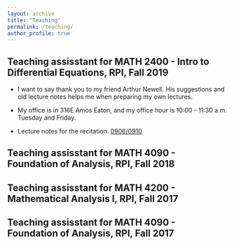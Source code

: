 ```yaml
---
layout: archive
title: "Teaching"
permalink: /teaching/
author_profile: true
---
```


Teaching assisstant for MATH 2400 - Intro to Differential Equations, RPI, Fall 2019
------------
- I want to say thank you to my friend Arthur Newell. His suggestions and old lecture notes helps me when preparing my own lectures.

- My office is in 316E Amos Eaton, and my office hour is 10:00 - 11:30 a.m. Tuesday and Friday.

- Lecture notes for the recitation.  [0906/0910](https://zhichaopengmath.github.io/files/ta/notes0906.pdf)

Teaching assisstant for MATH 4090 - Foundation of Analysis, RPI, Fall 2018
---------

Teaching assisstant for MATH 4200 - Mathematical Analysis I, RPI, Fall 2017
---------

Teaching assisstant for MATH 4090 - Foundation of Analysis, RPI, Fall 2017
----------





